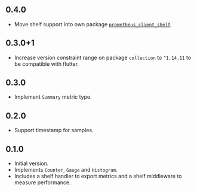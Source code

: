 ## 0.4.0

- Move shelf support into own package [`prometheus_client_shelf`](https://pub.dev/packages/prometheus_client).


## 0.3.0+1

- Increase version constraint range on package `collection` to `^1.14.11` to be compatible with flutter.


## 0.3.0

- Implement `Summary` metric type.


## 0.2.0

- Support timestamp for samples.


## 0.1.0

- Initial version.
- Implements `Counter`, `Gauge` and `Histogram`. 
- Includes a shelf handler to export metrics and a shelf middleware to measure performance.
